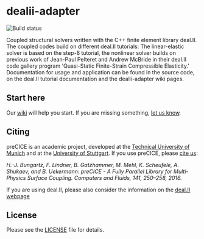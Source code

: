 # dealii-adapter
<a style="text-decoration: none" href="https://travis-ci.org/precice/dealii-adapter" target="_blank">
    <img src="https://travis-ci.org/precice/dealii-adapter.svg?branch=master" alt="Build status">
</a>

Coupled structural solvers written with the C++ finite element library deal.II. The coupled codes build on different deal.II tutorials:
The linear-elastic solver is based on the step-8 tutorial, the nonlinear solver builds on previous work of Jean-Paul Pelteret and Andrew McBride in their deal.II code gallery program 'Quasi-Static Finite-Strain Compressible Elasticity.' Documentation for usage and application can be found in the source code, on the deal.II tutorial documentation and the dealii-adapter wiki pages.

## Start here
Our [wiki](https://github.com/precice/dealii-adapter/wiki) will help you start. If you are missing something, [let us know](https://www.precice.org/resources/#contact).

## Citing
preCICE is an academic project, developed at the [Technical University of Munich](https://www5.in.tum.de/wiki/index.php/Home) and at the [University of Stuttgart](https://www.ipvs.uni-stuttgart.de/). If you use preCICE, please [cite us](https://www.precice.org/publications/):

*H.-J. Bungartz, F. Lindner, B. Gatzhammer, M. Mehl, K. Scheufele, A. Shukaev, and B. Uekermann: preCICE - A Fully Parallel Library for Multi-Physics Surface Coupling. Computers and Fluids, 141, 250–258, 2016.*

If you are using deal.II, please also consider the information on the [deal.II webpage](https://www.dealii.org/publications.html)

## License

Please see the [LICENSE](https://github.com/precice/dealii-adapter/blob/master/LICENSE) file for details.
